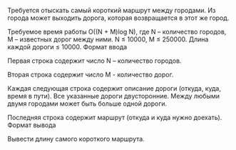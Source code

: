 

Требуется отыскать самый короткий маршрут между городами. Из города может выходить дорога, которая возвращается в этот же город.

Требуемое время работы O((N + M)log N), где N – количество городов, M – известных дорог между ними.
N ≤ 10000, M ≤ 250000.
Длина каждой дороги ≤ 10000.
Формат ввода

Первая строка содержит число N – количество городов.

Вторая строка содержит число M - количество дорог.

Каждая следующая строка содержит описание дороги (откуда, куда, время в пути). Все указанные дороги двусторонние. Между любыми двумя городами может быть больше одной дороги.

Последняя строка содержит маршрут (откуда и куда нужно доехать).
Формат вывода

Вывести длину самого короткого маршрута.